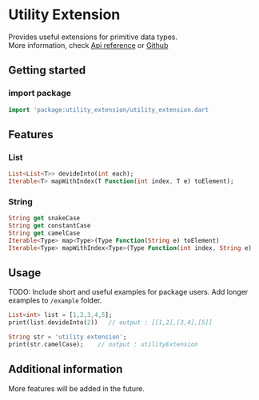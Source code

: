 <!-- 
This README describes the package. If you publish this package to pub.dev,
this README's contents appear on the landing page for your package.

For information about how to write a good package README, see the guide for
[writing package pages](https://dart.dev/guides/libraries/writing-package-pages). 

For general information about developing packages, see the Dart guide for
[creating packages](https://dart.dev/guides/libraries/create-library-packages)
and the Flutter guide for
[developing packages and plugins](https://flutter.dev/developing-packages). 
-->

# Utility Extension

Provides useful extensions for primitive data types.\
More information, check [Api reference](https://pub.dev/documentation/utility_extension/latest/) or [Github](https://github.com/shawn-flunge/utility_extension)



## Getting started

### import package
```dart
import 'package:utility_extension/utility_extension.dart
```

## Features
### List
```dart
List<List<T>> devideInto(int each);
Iterable<T> mapWithIndex(T Function(int index, T e) toElement);
```

### String
```dart
String get snakeCase
String get constantCase
String get camelCase
Iterable<Type> map<Type>(Type Function(String e) toElement)
Iterable<Type> mapWithIndex<Type>(Type Function(int index, String e)
```


## Usage

TODO: Include short and useful examples for package users. Add longer examples
to `/example` folder. 

```dart
List<int> list = [1,2,3,4,5];
print(list.devideInto(2))   // output : [[1,2],[3,4],[5]]

String str = 'utility extension';
print(str.camelCase);    // output : utilityExtension
```

## Additional information

More features will be added in the future.
